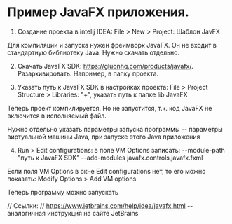# Пример JavaFX приложения. 

1. Создание проекта в intelij IDEA: File > New > Project: Шаблон JavFX

  Для компиляции и запуска нужен фреимворк JavaFX. Он не входит в стандартную библиотеку Java. Нужно скачать отдельно.

2. Скачать JavaFX SDK: https://gluonhq.com/products/javafx/. Разархивировать. Например, в папку проекта.

3. Указать путь к JavaFX SDK в настройках проекта: File > Project Structure > Libraries: "+", указать путь к папке lib JavaFX

  Теперь проект компилируется. Но не запустится, т.к. код JavaFX не включится в исполняемый файл.

  Нужно отдельно указать параметры запуска программы -- параметры виртуальной машины Java, при запуске этого Java приложения

4. Run > Edit configurations: в поле VM Options записать: --module-path "путь к JavaFX SDK" --add-modules javafx.controls,javafx.fxml

  Если поля VM Options в окне Edit configurations нет, то его можно показать: Modify Options > Add VM options

  Теперь программу можно запускать


// Ссылки:
// https://www.jetbrains.com/help/idea/javafx.html -- аналогичная инструкция на сайте JetBrains
